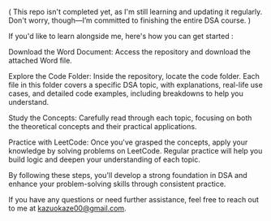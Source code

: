 ( This repo isn't completed yet, as I'm still learning and updating it regularly. Don't worry, though—I’m committed to finishing the entire DSA course. ) 

If you'd like to learn alongside me, here's how you can get started :

Download the Word Document: Access the repository and download the attached Word file.

Explore the Code Folder: Inside the repository, locate the code folder. Each file in this folder covers a specific DSA topic, with explanations, real-life use cases, and detailed code examples, including breakdowns to help you understand.

Study the Concepts: Carefully read through each topic, focusing on both the theoretical concepts and their practical applications.

Practice with LeetCode: Once you've grasped the concepts, apply your knowledge by solving problems on LeetCode. Regular practice will help you build logic and deepen your understanding of each topic.

By following these steps, you'll develop a strong foundation in DSA and enhance your problem-solving skills through consistent practice.

If you have any questions or need further assistance, feel free to reach out to me at kazuokaze00@gmail.com.
